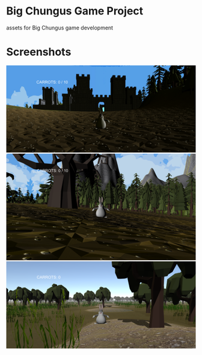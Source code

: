 # Big Chungus Game Project
assets for Big Chungus game development

# Screenshots
![big chungus in front of castle](/Screenshots/castle.png?raw=true)
![big chungus in front of a tree](/Screenshots/spawn.png?raw=true)
![big chungus in front of a swamp](/Screenshots/swamp.png?raw=true)
